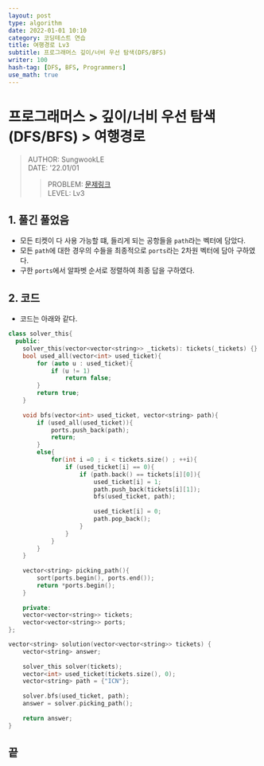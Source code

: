 ```yaml
---
layout: post
type: algorithm
date: 2022-01-01 10:10
category: 코딩테스트 연습
title: 여행경로 Lv3
subtitle: 프로그래머스 깊이/너비 우선 탐색(DFS/BFS)
writer: 100
hash-tag: [DFS, BFS, Programmers]
use_math: true
---
```



# 프로그래머스 > 깊이/너비 우선 탐색(DFS/BFS) > 여행경로
> AUTHOR: SungwookLE    
> DATE: '22.01/01  
>> PROBLEM: [문제링크](https://programmers.co.kr/learn/courses/30/lessons/43164)  
>> LEVEL: Lv3    

## 1. 풀긴 풀었음
- 모든 티켓이 다 사용 가능할 떄, 들리게 되는 공항들을 `path`라는 벡터에 담았다. 
- 모든 `path`에 대한 경우의 수들을 최종적으로 `ports`라는 2차원 벡터에 담아 구하였다.
- 구한 `ports`에서 알파벳 순서로 정렬하여 최종 답을 구하였다.

## 2. 코드
- 코드는 아래와 같다.

```c++
class solver_this{
  public:
    solver_this(vector<vector<string>> _tickets): tickets(_tickets) {}
    bool used_all(vector<int> used_ticket){
        for (auto u : used_ticket){
            if (u != 1)
                return false;
        }
        return true;
    }
    
    void bfs(vector<int> used_ticket, vector<string> path){
        if (used_all(used_ticket)){
            ports.push_back(path);
            return;
        }
        else{
            for(int i =0 ; i < tickets.size() ; ++i){
                if (used_ticket[i] == 0){
                    if (path.back() == tickets[i][0]){
                        used_ticket[i] = 1;
                        path.push_back(tickets[i][1]);
                        bfs(used_ticket, path);
                        
                        used_ticket[i] = 0;
                        path.pop_back();
                    }                    
                }
            }
        }
    }
    
    vector<string> picking_path(){
        sort(ports.begin(), ports.end());
        return *ports.begin();
    }
    
    private:
    vector<vector<string>> tickets;
    vector<vector<string>> ports;
};

vector<string> solution(vector<vector<string>> tickets) {
    vector<string> answer;
    
    solver_this solver(tickets);
    vector<int> used_ticket(tickets.size(), 0);
    vector<string> path = {"ICN"};
        
    solver.bfs(used_ticket, path);
    answer = solver.picking_path(); 
   
    return answer;
}
```

## 끝